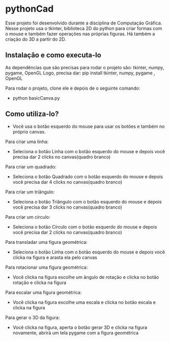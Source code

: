 # pythonCad

Esse projeto foi desenvolvido durante a disciplina de Computação Gráfica. Nesse projeto usa o tkinter, 
biblioteca 2D do python para criar formas com o mouse e também fazer operações nas próprias figuras.
Há também a criação do 3D a partir do 2D.

## Instalação e como executa-lo

As dependências que são precisas para rodar o projeto são:
  tkinter, numpy, pygame, OpenGL
Logo, precisa dar:
  pip install tkinter, numpy, pygame , OpenGL

Para rodar o projeto, clone ele e depois de o seguinte comando:
  - python basicCanva.py

## Como utiliza-lo?
 
 - Você usa o botão esquerdo do mouse para usar os botões e também no próprio canvas.
 
Para criar uma linha:
  - Seleciona o botão Linha com o botão esquerdo do mouse e depois você precisa dar 2 clicks no canvas(quadro branco)
  
Para criar um quadrado:
  - Seleciona o botão Quadrado com o botão esquerdo do mouse e depois você precisa dar 4 clicks no canvas(quadro branco)
  
Para criar um triângulo:
  - Seleciona o botão Triângulo com o botão esquerdo do mouse e depois você precisa dar 3 clicks no canvas(quadro branco)
  
Para criar um círculo:
  - Seleciona o botão Círculo com o botão esquerdo do mouse e depois você precisa dar 2 clicks no canvas(quadro branco)
  
Para transladar uma figura geométrica:
  - Seleciona o botão Linha com o botão esquerdo do mouse e depois você clicka na figura e arasta ela pelo canvas
  
Para rotacionar uma figura geométrica:
  - Você clicka na figura escolhe um ângulo de rotação e clicka no botão rotação e clicka na figura
  
Para escalar uma figura geométrica:
  - Você clicka na figura escolhe uma escala e clicka no botão escala e clicka na figura
  
Para gerar o 3D da figura:
  - Você clicka na figura, aperta o botão gerar 3D e clicka na figura novamente, abrirá um tela pygame com a figura geométrica
 
